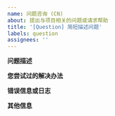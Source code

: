 ```yaml
---
name: 问题咨询 (CN)
about: 提出与项目相关的问题或请求帮助
title: '[Question] 简短描述问题'
labels: question
assignees: ''
---
```


<!-- 请至少阅读一遍 https://github.com/bilibili/WebAV/issues/60 -->

**问题描述**

<!-- 在什么场景下实现什么功能，过程中碰到了什么问题？ -->

**您尝试过的解决办法**

<!-- 总结你已经做过哪些努力，已获得的信息 -->

**错误信息或日志**

<!-- 如果有错误信息、日志或异常行为，请粘贴相关内容 -->

**其他信息**

<!-- 任何有助于理解和解决问题的其他信息。 -->
